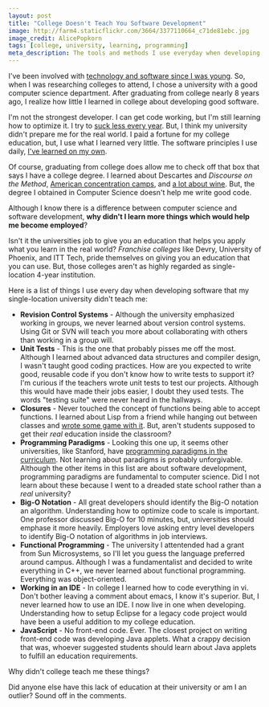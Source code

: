 ```yaml
---
layout: post
title: "College Doesn't Teach You Software Development"
image: http://farm4.staticflickr.com/3664/3377110664_c71de81ebc.jpg
image_credit: AlicePopkorn
tags: [college, university, learning, programming]
meta_description: The tools and methods I use everyday when developing software I didn't learn at a university. I learned them on my own.
---
```


I've been involved with [technology and software since I was young][1]. So, when I was researching colleges to attend, I chose a university with a good computer science department. After graduating from college nearly 8 years ago, I realize how little I learned in college about developing good software. 

I'm not the strongest developer. I can get code working, but I'm still learning how to optimize it. I try to [suck less every year][2]. But, I think my university didn't prepare me for the real world. I paid a fortune for my college education, but, I use what I learned very little. The software principles I use daily, [I've learned on my own][6]. 

Of course, graduating from college does allow me to check off that box that says I have a college degree. I learned about Descartes and _Discourse on the Method_, [American concentration camps][3], and [a lot about wine][4]. But, the degree I obtained in Computer Science doesn't help me write good code. 

Although I know there is a difference between computer science and software development, __why didn't I learn more things which would help me become employed__? 

Isn't it the universities job to give you an education that helps you apply what you learn in the real world? _Franchise colleges_ like Devry, University of Phoenix, and ITT Tech, pride themselves on giving you an education that you can use. But, those colleges aren't as highly regarded as single-location 4-year institution. 

Here is a list of things I use every day when developing software that my single-location university didn't teach me: 

* __Revision Control Systems__ - Although the university emphasized working in groups, we never learned about version control systems. Using Git or SVN will teach you more about collaborating with others than working in a group will. 
* __Unit Tests__ - This is the one that probably pisses me off the most. Although I learned about advanced data structures and compiler design, I wasn't taught good coding practices. How are you expected to write good, reusable code if you don't know how to write tests to support it? I'm curious if the teachers wrote unit tests to test our projects. Although this would have made their jobs easier, I doubt they used tests. The words "testing suite" were never heard in the hallways. 
* __Closures__ - Never touched the concept of functions being able to accept functions. I learned about Lisp from a friend while hanging out between classes and [wrote some game with it][5]. But, aren't students supposed to get their _real_ education inside the classroom? 
* __Programming Paradigms__ - Looking this one up, it seems other universities, like Stanford, have [programming paradigms in the curriculum][7]. Not learning about paradigms is probably unforgivable. Although the other items in this list are about software development, programming paradigms are fundamental to computer science. Did I not learn about these because I went to a dreaded state school rather than a _real_ university? 
* __Big-O Notation__ - All great developers should identify the Big-O notation an algorithm. Understanding how to optimize code to scale is important. One professor discussed Big-O for 10 minutes, but, universities should emphase it more heavily. Employers love asking entry level developers to identify Big-O notation of algorithms in job interviews. 
* __Functional Programming__ - The university I attentended had a grant from Sun Microsystems, so I'll let you guess the language preferred around campus. Although I was a fundamentalist and decided to write everything in C++, we never learned about functional programming. Everything was object-oriented. 
* __Working in an IDE__ - In college I learned how to code everything in vi. Don't bother leaving a comment about emacs, I know it's superior. But, I never learned how to use an IDE. I now live in one when developing. Understanding how to setup Eclipse for a legacy code project would have been a useful addition to my college education. 
* __JavaScript__ - No front-end code. Ever. The closest project on writing front-end code was developing Java applets. What a crappy decision that was, whoever suggested students should learn about Java applets to fulfill an education requirements. 

Why didn't college teach me these things? 

Did anyone else have this lack of education at their university or am I an outlier? Sound off in the comments. 

[1]: /2012/12/falling-in-love-with-computers/
[2]: http://www.codinghorror.com/blog/2006/03/sucking-less-every-year.html
[3]: http://en.wikipedia.org/wiki/Japanese_American_internment
[4]: http://www.amazon.com/gp/product/0932664695/ref=as_li_ss_tl?tag=breharsblo-20
[5]: https://twitter.com/mralanorth/status/288496693605986304
[6]: /2012/06/challenge-yourself-always-learn/
[7]: http://www.youtube.com/watch?v=Ps8jOj7diA0
